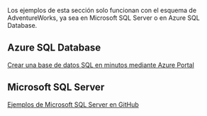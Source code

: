  Los ejemplos de esta sección solo funcionan con el esquema de AdventureWorks, ya sea en Microsoft SQL Server o en Azure SQL Database.  
 
 ## <a name="azure-sql-database"></a>Azure SQL Database
 [Crear una base de datos SQL en minutos mediante Azure Portal](https://azure.microsoft.com/documentation/articles/sql-database-get-started/)
 
 ## <a name="microsoft-sql-server"></a>Microsoft SQL Server 
 [Ejemplos de Microsoft SQL Server en GitHub](https://github.com/Microsoft/sql-server-samples/releases/tag/adventureworks)
